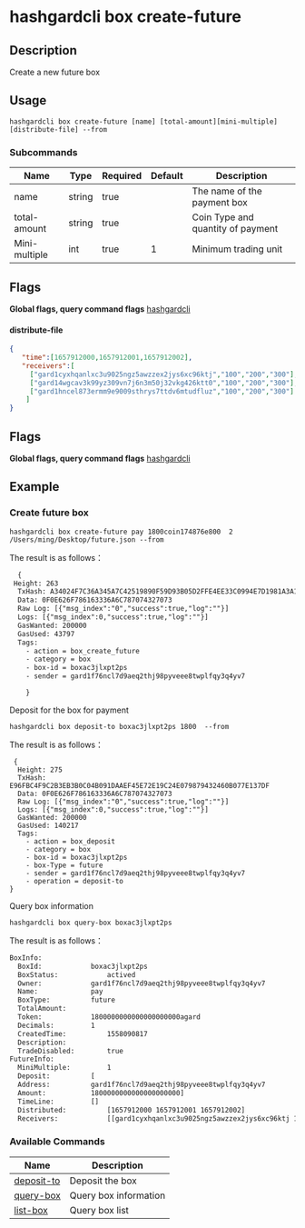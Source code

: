 # hashgardcli box create-future

## Description
Create a new future box

## Usage
```shell
hashgardcli box create-future [name] [total-amount][mini-multiple] [distribute-file] --from
```

### Subcommands

| Name | Type  | Required  | Default| Description              |
| ------------- | ------ | -------- | ------ | ---------------------- |
| name          | string | true   |        | The name of the payment box |
| total-amount  | string | true   |        | Coin Type and quantity of payment |
| Mini-multiple | int    | true    | 1      | Minimum trading unit |

## Flags

**Global flags, query command flags** [hashgardcli](../README.md)

#### distribute-file

```json
{
   "time":[1657912000,1657912001,1657912002],
   "receivers":[
     ["gard1cyxhqanlxc3u9025ngz5awzzex2jys6xc96ktj","100","200","300"],
     ["gard14wgcav3k99yz309vn7j6n3m50j32vkg426ktt0","100","200","300"],
     ["gard1hncel873ermm9e9009sthrys7ttdv6mtudfluz","100","200","300"]
    ]
}
```



## Flags

**Global flags, query command flags** [hashgardcli](../README.md)

## Example
### Create future box
```shell
hashgardcli box create-future pay 1800coin174876e800  2 /Users/ming/Desktop/future.json --from
```
The result is as follows：
```txt
  {
 Height: 263
  TxHash: A34024F7C36A345A7C42519890F59D93B05D2FFE4EE33C0994E7D1981A3A1EA5
  Data: 0F0E626F786163336A6C787074327073
  Raw Log: [{"msg_index":"0","success":true,"log":""}]
  Logs: [{"msg_index":0,"success":true,"log":""}]
  GasWanted: 200000
  GasUsed: 43797
  Tags:
    - action = box_create_future
    - category = box
    - box-id = boxac3jlxpt2ps
    - sender = gard1f76ncl7d9aeq2thj98pyveee8twplfqy3q4yv7

    }
```

Deposit for the box for payment

```shell
hashgardcli box deposit-to boxac3jlxpt2ps 1800  --from
```

The result is as follows：

```shell
 {
  Height: 275
  TxHash: E96FBC4F9C2B3EB3B0C04B091DAAEF45E72E19C24E079879432460B077E137DF
  Data: 0F0E626F786163336A6C787074327073
  Raw Log: [{"msg_index":"0","success":true,"log":""}]
  Logs: [{"msg_index":0,"success":true,"log":""}]
  GasWanted: 200000
  GasUsed: 140217
  Tags:
    - action = box_deposit
    - category = box
    - box-id = boxac3jlxpt2ps
    - box-Type = future
    - sender = gard1f76ncl7d9aeq2thj98pyveee8twplfqy3q4yv7
    - operation = deposit-to
}
```
Query box information

```shell
hashgardcli box query-box boxac3jlxpt2ps
```

The result is as follows：

```txt
BoxInfo:
  BoxId:			boxac3jlxpt2ps
  BoxStatus:			actived
  Owner:			gard1f76ncl7d9aeq2thj98pyveee8twplfqy3q4yv7
  Name:				pay
  BoxType:			future
  TotalAmount:
  Token:			1800000000000000000000agard
  Decimals:			1
  CreatedTime:			1558090817
  Description:
  TradeDisabled:		true
FutureInfo:
  MiniMultiple:			1
  Deposit:			[
  Address:			gard1f76ncl7d9aeq2thj98pyveee8twplfqy3q4yv7
  Amount:			1800000000000000000000]
  TimeLine:			[]
  Distributed:			[1657912000 1657912001 1657912002]
  Receivers:			[[gard1cyxhqanlxc3u9025ngz5awzzex2jys6xc96ktj 100000000000000000000 200000000000000000000 300000000000000000000] [gard14wgcav3k99yz309vn7j6n3m50j32vkg426ktt0 100000000000000000000 200000000000000000000 300000000000000000000] [gard1hncel873ermm9e9009sthrys7ttdv6mtudfluz 100000000000000000000 200000000000000000000 300000000000000000000]]

```



### Available Commands

| Name          | Description              |
| --------------------------- | ---------------------- |
| [deposit-to](deposit-to.md) |Deposit the box    |
| [query-box](query-box.md)   | Query box information |
| [list-box](list-box.md)    | Query box list     |
